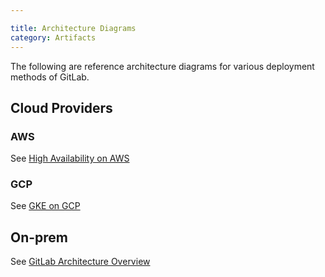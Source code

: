 ```yaml
---

title: Architecture Diagrams
category: Artifacts
---
```


The following are reference architecture diagrams for various deployment methods of GitLab.







## Cloud Providers

### AWS

See [High Availability on AWS](https://docs.gitlab.com/ee/university/high-availability/aws/)

### GCP

See [GKE on GCP](https://www.youtube.com/watch?v=HLNNFS8b_aw)

## On-prem

See [GitLab Architecture Overview](https://docs.gitlab.com/ee/development/architecture.html)
